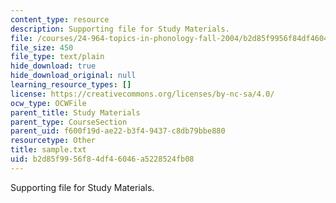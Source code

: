 ```yaml
---
content_type: resource
description: Supporting file for Study Materials.
file: /courses/24-964-topics-in-phonology-fall-2004/b2d85f9956f84df46046a5228524fb08_sample.txt
file_size: 450
file_type: text/plain
hide_download: true
hide_download_original: null
learning_resource_types: []
license: https://creativecommons.org/licenses/by-nc-sa/4.0/
ocw_type: OCWFile
parent_title: Study Materials
parent_type: CourseSection
parent_uid: f600f19d-ae22-b3f4-9437-c8db79bbe880
resourcetype: Other
title: sample.txt
uid: b2d85f99-56f8-4df4-6046-a5228524fb08
---
```

Supporting file for Study Materials.